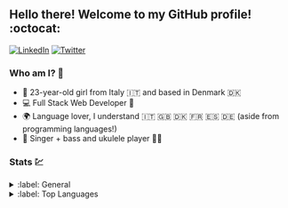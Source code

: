 ## Hello there! Welcome to my GitHub profile! :octocat:

[![LinkedIn](https://img.shields.io/badge/linkedin-%230077B5.svg?&style=for-the-badge&logo=linkedin&logoColor=white)](https://www.linkedin.com/in/aletrianti/)
[![Twitter](https://img.shields.io/badge/twitter-%231DA1F2.svg?&style=for-the-badge&logo=twitter&logoColor=white)](https://twitter.com/aletrianti)

### Who am I? :shrug:
- :wave: 23-year-old girl from Italy :it: and based in Denmark :denmark:
- :computer: Full Stack Web Developer :iphone:
- :earth_africa: Language lover, I understand :it: :uk: :denmark: :fr: :es: :de: (aside from programming languages!)
- :musical_note: Singer + bass and ukulele player :microphone::musical_score:

### Stats :chart:
<details>
  <summary>:label: General</summary><br/>
  
  [![Anurag's github stats](https://github-readme-stats.vercel.app/api?username=aletrianti&show_icons=true&theme=dark)](https://github.com/anuraghazra/github-readme-stats)
</details>

<details>
  <summary>:label: Top Languages</summary><br/>
  
  [![Top Languages](https://github-readme-stats.vercel.app/api/top-langs/?username=aletrianti&layout=compact&theme=dark&hide=php)](https://github.com/anuraghazra/github-readme-stats)
</details>
